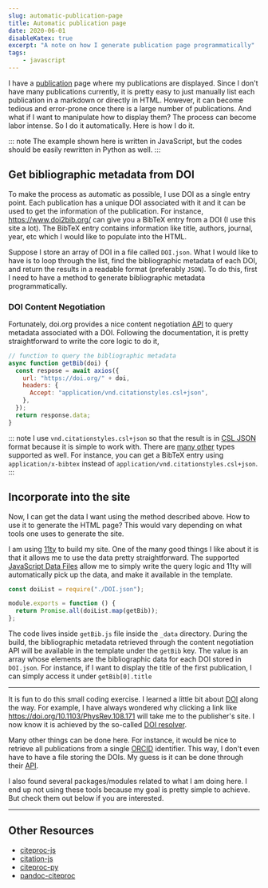 ```yaml
---
slug: automatic-publication-page
title: Automatic publication page
date: 2020-06-01
disableKatex: true
excerpt: "A note on how I generate publication page programmatically"
tags:
    - javascript
---
```


I have a [publication](/publication/) page where my publications are displayed. Since I don't have many publications currently, it is pretty easy to just manually list each publication in a markdown or directly in HTML. However, it can become tedious and error-prone once there is a large number of publications.  And what if I want to manipulate how to display them? The process can become labor intense. So I do it automatically. Here is how I do it.

::: note
The example shown here is written in JavaScript, but the codes should be easily rewritten in Python as well.
:::

## Get bibliographic metadata from DOI

To make the process as automatic as possible, I use DOI as a single entry point. Each publication has a unique DOI associated with it and it can be used to get the information of the publication. For instance, https://www.doi2bib.org/ can give you a BibTeX entry from a DOI (I use this site a lot). The BibTeX entry contains information like title, authors, journal, year, etc which I would like to populate into the HTML. 

Suppose I store an array of DOI in a file called `DOI.json`. What I would like to have is to loop through the list, find the bibliographic metadata of each DOI, and return the results in a readable format (preferably `JSON`). To do this, first I need to have a method to generate bibliographic metadata programmatically.

### DOI Content Negotiation

Fortunately, doi.org provides a nice content negotiation [API](https://citation.crosscite.org/docs.html) to query metadata associated with a DOI. Following the documentation, it is pretty straightforward to write the core logic to do it,

```js
// function to query the bibliographic metadata
async function getBib(doi) {
  const respose = await axios({
    url: "https://doi.org/" + doi,
    headers: {
      Accept: "application/vnd.citationstyles.csl+json",
    },
  });
  return response.data;
}
```

::: note
I use `vnd.citationstyles.csl+json` so that the result is in [CSL JSON](https://github.com/citation-style-language/schema) format because it is simple to work with. There are [many other](https://citation.crosscite.org/docs.html) types supported as well. For instance, you can get a BibTeX entry using `application/x-bibtex` instead of `application/vnd.citationstyles.csl+json`.
:::


## Incorporate into the site

Now, I can get the data I want using the method described above. How to use it to generate the HTML page? This would vary depending on what tools one uses to generate the site. 

I am using [11ty](https://www.11ty.dev/) to build my site. One of the many good things I like about it is that it allows me to use the data pretty straightforward. The supported [JavaScript Data Files](https://www.11ty.dev/docs/data-js/) allow me to simply write the query logic and 11ty will automatically pick up the data, and make it available in the template.

```js
const doiList = require("./DOI.json");

module.exports = function () {
  return Promise.all(doiList.map(getBib));
};
```

The code lives inside `getBib.js` file inside the `_data` directory. During the build, the bibliographic metadata retrieved through the content negotiation API will be available in the template under the `getBib` key. The value is an array whose elements are the bibliographic data for each DOI stored in `DOI.json`. For instance, if I want to display the title of the first publication, I can simply access it under `getBib[0].title`

---

It is fun to do this small coding exercise. I learned a little bit about [DOI](https://en.wikipedia.org/wiki/DOI) along the way. For example, I have always wondered why clicking a link like https://doi.org/10.1103/PhysRev.108.171 will take me to the publisher's site. I now know it is achieved by the so-called [DOI resolver](https://www.doi.org/factsheets/DOIProxy.html).

Many other things can be done here. For instance, it would be nice to retrieve all publications from a single [ORCID](https://orcid.org/) identifier. This way, I don't even have to have a file storing the DOIs. My guess is it can be done through their [API](https://support.orcid.org/hc/en-us/articles/360006897174).

I also found several packages/modules related to what I am doing here. I end up not using these tools because my goal is pretty simple to achieve. But check them out below if you are interested.

---

## Other Resources
- [citeproc-js](https://github.com/Juris-M/citeproc-js)
- [citation-js](https://github.com/citation-js)
- [citeproc-py](https://github.com/brechtm/citeproc-py)
- [pandoc-citeproc](https://github.com/jgm/pandoc-citeproc)
